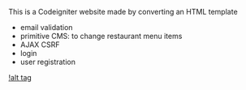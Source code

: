 This is a Codeigniter website made by converting an HTML template

- email validation
- primitive CMS: to change restaurant menu items
- AJAX CSRF
- login
- user registration

[!alt tag](https://github.com/edwardintoronto/Codeigniter-Website/blob/master/screenshot.png)

